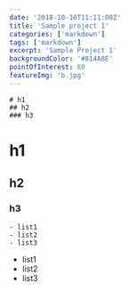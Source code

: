 ```yaml
---
date: '2018-10-10T11:11:00Z'
title: 'Sample project 1'
categories: ['markdown']
tags: ['markdown']
excerpt: 'Sample Project 1'
backgroundColor: '#814A0E'
pointOfInterest: 80
featureImg: 'b.jpg'
---
```


```
# h1
## h2
### h3
```

# h1

## h2

### h3

```
- list1
- list2
- list3
```

- list1
- list2
- list3
